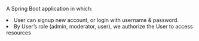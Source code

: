 A Spring Boot application in which:


<li>User can signup new account, or login with username & password.
<li>By User’s role (admin, moderator, user), we authorize the User to access resources

